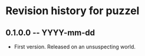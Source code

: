 # Revision history for puzzel

## 0.1.0.0 -- YYYY-mm-dd

* First version. Released on an unsuspecting world.
